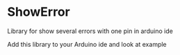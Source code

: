 # ShowError
Library for show several errors with one pin in arduino ide

Add this library to your Arduino ide and look at example
